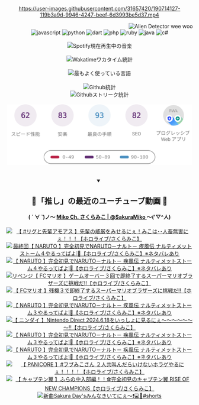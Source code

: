 <!-- START: HERO IMAGE GIF ////////// ////////// ////////// -->
<!-- <img src="@/../assets/img/gaming/ghost-of-tsushima.gif" width="100%"  alt="nellyXinwei's Hero Gif Image"/> -->
<!-- END: HERO IMAGE GIF ////////// ////////// ////////// -->

<div align="center" >  
  
<!-- START:ワンピース 第1015話「ルフィはRED ROCを使う」 -->
<https://user-images.githubusercontent.com/31657420/190714127-119b3a9d-9946-4247-beef-6d3993be5d37.mp4>
<!-- END:ワンピース 第1015話「ルフィはRED ROCを使う」 -->

<!-- START:VISITOR COUNTER -->
<div width="100%" align="right">
<img src="https://komarev.com/ghpvc/?username=nellyXinwei&label=🛸&color=grey&style=for-the-badge&labelcolor=ffffff" alt="Alien Detector wee woo"/>
</div>
<!-- END:VISITOR COUNTER -->

<!-- START: PROGRAMMING LANGUAGES -->
<!-- 色彩 Color Scheme:
#961E3A, #8A0D42, #5A0640, #4F265E, #2B355A, #3E759B, #CC4246,
#BB2649, #AD1052, #700750, #633075, #364270, #4E92C2, #FF5357
Sauce: https://www.webcreatorbox.com/inspiration/pantone-2023
-->

<img src="https://img.shields.io/badge/javascript%20-%23BB2649.svg?&style=for-the-badge&logo=javascript&logoColor=white&labelColor=961E3A" alt="javascript"/>
<img src="https://img.shields.io/badge/python%20-%23AD1052.svg?&style=for-the-badge&logo=python&logoColor=white&labelColor=8A0D42" alt="python" />
<img src="https://img.shields.io/badge/dart%20-%23700750.svg?&style=for-the-badge&logo=dart&logoColor=white&labelColor=5A0640" alt="dart"/>
<img src="https://img.shields.io/badge/php%20-%23633075.svg?&style=for-the-badge&logo=php&logoColor=white&labelColor=4F265E" alt="php"/>
<img src="https://img.shields.io/badge/ruby%20-%23364270.svg?&style=for-the-badge&logo=ruby&logoColor=white&labelColor=2B355A" alt="ruby"/>
<img src="https://img.shields.io/badge/java%20-%234E92C2.svg?&style=for-the-badge&logo=openjdk&logoColor=white&labelColor=3E759B" alt="java"/>
<img src="https://img.shields.io/badge/c%23-%23FF5357.svg?style=for-the-badge&logo=c-sharp&logoColor=white&labelColor=CC4246" alt="c#"/>  
<!-- END: PROGRAMMING LANGUAGES -->

<br>
<br>

<!-- START: MUSIC STATUS -->
  <!-- <a href="https://newojima-gsrs-20220114.vercel.app/api/now-playing?open">
    <img src="https://newojima-gsrs-20220114.vercel.app/api/now-playing" alt="Spotify現在再生中の音楽">
  </a> -->
  <img src="https://newojima-grss-20230114.vercel.app/api/spotify?border_color=transparent" alt="Spotify現在再生中の音楽" width="280px">
<!-- END: MUSIC STATUS -->

<br>
<br>

<!-- START: GITHUB STATUS -->
<!-- 色彩 Color Scheme:  #BB2649, #AD1052, #700750, #633075 -->
<img align="center" src="https://newojima-grs-20230109.vercel.app/api/wakatime?username=newojima&layout=compact&langs_count=10&locale=ja&hide_title=false&title_color=fff&hide_border=true&text_color=fff&bg_color=BB2649,BB2649,633075,633075&hide=other,css,html,bash,xml,git%20config,makefile,properties,yaml,markdown,text,json,jsx" alt="Wakatimeワカタイム統計" width="500px"/>

<br>
<br>

<!-- 色彩 Color Scheme:  #633075, #364270, #4E92C2 -->
  <img align="center" src="https://newojima-grs-20230109.vercel.app/api/top-langs?username=newojima&layout=compact&text_color=fff&icon_color=fff&hide_border=true&&locale=ja&hide_title=false&title_color=fff&include_all_commits=true&card_width=445&langs_count=11&hide=c%23,powershell,shaderlab,hlsl,makefile,jupyter%20notebook,python,html,css,shell,batchfile,less,liquid,hack,scss&bg_color=4F265E,633075,4E92C2" alt="最もよく使っている言語" width="500px"/>

<br>
<br>

<!-- 色彩 Color Scheme:  #4E92C2, #FF5357 -->
  <img align="center" src="https://newojima-grs-20230109.vercel.app/api?username=newojima&rank_icon=github&show_icons=true&&locale=ja&title_color=fff&text_color=fff&icon_color=fff&hide_border=true&hide_title=false&count_private=true&include_all_commits=true&card_width=495&disable_animations=true&bg_color=4E92C2,4E92C2,FF5357" alt="Github統計" width="500px"/>

<br>

<img align="center" src="https://streak-stats.demolab.com?user=newojima&theme=dark&hide_border=true&locale=ja&ring=BB2649&stroke=222222&background=151515&sideLabels=BB2649&currStreakLabel=ffffff&border=BB2649&fire=FF5357&currStreakNum=ffffff&sideNums=FF5357&dates=ffffff" alt="Githubストリーク統計" width="500px"/>

<br>
<br>

  <img align="center" width="500px" src="@/../assets/img/page-insights.svg" alt="Githubページの洞察"/>
  
</div>
<!-- END: GITHUB STATUS -->

<br>
<br>

<div align="center">
<details open>
  <summary>

  </summary>

  <h2 align="center">🌸「推し」の最近のユーチューブ動画 🌸</h2>
  <h4>
  ( ´ ∀ `)ノ～ 
  <a href="https://www.youtube.com/@SakuraMiko">Miko Ch. さくらみこ | @SakuraMiko
  </a>
   ～('▽^人)
  </h4>

  <!-- BEGIN YOUTUBE-CARDS -->
<a href="https://www.youtube.com/watch?v=IjSHukH_IlQ"><img src="https://ytcards.demolab.com/?id=IjSHukH_IlQ&title=%E3%80%90+%23%E3%83%AA%E3%82%B0%E3%81%A8%E5%85%88%E8%BC%A9%E3%82%A2%E3%83%A2%E3%82%A2%E3%82%B9+%E3%80%91%E5%85%88%E8%BC%A9%E3%81%AE%E5%A8%81%E5%8E%B3%E3%82%92%E3%81%BF%E3%81%9B%E3%82%8B%E3%81%AB%E3%81%87%EF%BC%81%E3%81%BF%E3%81%93%E3%81%AF%EF%BD%A5%EF%BD%A5%E4%BA%BA%E7%95%9C%E7%84%A1%E5%AE%B3%E3%81%AB%E3%81%87%EF%BC%81%EF%BC%81%EF%BC%81%E3%80%90%E3%83%9B%E3%83%AD%E3%83%A9%E3%82%A4%E3%83%96%2F%E3%81%95%E3%81%8F%E3%82%89%E3%81%BF%E3%81%93%E3%80%91&lang=ja&timestamp=1719325195&background_color=%230d1117&title_color=%23ffffff&stats_color=%23dedede&max_title_lines=1&width=187&border_radius=5&duration=7789" alt="【 #リグと先輩アモアス 】先輩の威厳をみせるにぇ！みこは･･人畜無害にぇ！！！【ホロライブ/さくらみこ】" title="【 #リグと先輩アモアス 】先輩の威厳をみせるにぇ！みこは･･人畜無害にぇ！！！【ホロライブ/さくらみこ】"></a>
<a href="https://www.youtube.com/watch?v=7CZr4P24byQ"><img src="https://ytcards.demolab.com/?id=7CZr4P24byQ&title=%E6%9C%80%E7%B5%82%E5%9B%9E%E3%80%90+NARUTO+%E3%80%91%E5%AE%8C%E5%85%A8%E5%88%9D%E8%A6%8B%E3%81%A7NARUTO%EF%BC%8D%E3%83%8A%E3%83%AB%E3%83%88%EF%BC%8D+%E7%96%BE%E9%A2%A8%E4%BC%9D+%E3%83%8A%E3%83%AB%E3%83%86%E3%82%A3%E3%83%A1%E3%83%83%E3%83%88%E3%82%B9%E3%83%88%E3%83%BC%E3%83%A0%EF%BC%94%E3%82%84%E3%82%8B%E3%81%A3%E3%81%A6%E3%81%B0%E3%82%88%E2%9D%95%F0%9F%8D%A5%E3%80%90%E3%83%9B%E3%83%AD%E3%83%A9%E3%82%A4%E3%83%96%2F%E3%81%95%E3%81%8F%E3%82%89%E3%81%BF%E3%81%93%E3%80%91%E2%80%BB%E3%83%8D%E3%82%BF%E3%83%90%E3%83%AC%E3%81%82%E3%82%8A&lang=ja&timestamp=1719166792&background_color=%230d1117&title_color=%23ffffff&stats_color=%23dedede&max_title_lines=1&width=187&border_radius=5&duration=28353" alt="最終回【 NARUTO 】完全初見でNARUTO－ナルト－ 疾風伝 ナルティメットストーム４やるってばよ❕🍥【ホロライブ/さくらみこ】※ネタバレあり" title="最終回【 NARUTO 】完全初見でNARUTO－ナルト－ 疾風伝 ナルティメットストーム４やるってばよ❕🍥【ホロライブ/さくらみこ】※ネタバレあり"></a>
<a href="https://www.youtube.com/watch?v=3Qo17HTesp0"><img src="https://ytcards.demolab.com/?id=3Qo17HTesp0&title=%E3%80%90+NARUTO+%E3%80%91%E5%AE%8C%E5%85%A8%E5%88%9D%E8%A6%8B%E3%81%A7NARUTO%EF%BC%8D%E3%83%8A%E3%83%AB%E3%83%88%EF%BC%8D+%E7%96%BE%E9%A2%A8%E4%BC%9D+%E3%83%8A%E3%83%AB%E3%83%86%E3%82%A3%E3%83%A1%E3%83%83%E3%83%88%E3%82%B9%E3%83%88%E3%83%BC%E3%83%A0%EF%BC%94%E3%82%84%E3%82%8B%E3%81%A3%E3%81%A6%E3%81%B0%E3%82%88%E2%9D%95%F0%9F%8D%A5%E3%80%90%E3%83%9B%E3%83%AD%E3%83%A9%E3%82%A4%E3%83%96%2F%E3%81%95%E3%81%8F%E3%82%89%E3%81%BF%E3%81%93%E3%80%91%E2%80%BB%E3%83%8D%E3%82%BF%E3%83%90%E3%83%AC%E3%81%82%E3%82%8A&lang=ja&timestamp=1719079839&background_color=%230d1117&title_color=%23ffffff&stats_color=%23dedede&max_title_lines=1&width=187&border_radius=5&duration=27865" alt="【 NARUTO 】完全初見でNARUTO－ナルト－ 疾風伝 ナルティメットストーム４やるってばよ❕🍥【ホロライブ/さくらみこ】※ネタバレあり" title="【 NARUTO 】完全初見でNARUTO－ナルト－ 疾風伝 ナルティメットストーム４やるってばよ❕🍥【ホロライブ/さくらみこ】※ネタバレあり"></a>
<a href="https://www.youtube.com/watch?v=WrWqw4hcTg8"><img src="https://ytcards.demolab.com/?id=WrWqw4hcTg8&title=%E3%83%AA%E3%83%99%E3%83%B3%E3%82%B8%E3%80%90+FC%E3%83%9E%E3%83%AA%E3%82%AA+%E3%80%91%E3%82%B2%E3%83%BC%E3%83%A0%E3%82%AA%E3%83%BC%E3%83%90%E3%83%BC%EF%BC%93%E5%9B%9E%E3%81%A7%E5%8D%B3%E7%B5%82%E4%BA%86%E3%81%99%E3%82%8B%E3%82%B9%E3%83%BC%E3%83%91%E3%83%BC%E3%83%9E%E3%83%AA%E3%82%AA%E3%83%96%E3%83%A9%E3%82%B6%E3%83%BC%E3%82%BA%E3%81%AB%E6%8C%91%E6%88%A6%E3%81%A0%E2%80%BC%E3%80%90%E3%83%9B%E3%83%AD%E3%83%A9%E3%82%A4%E3%83%96%2F%E3%81%95%E3%81%8F%E3%82%89%E3%81%BF%E3%81%93%E3%80%91&lang=ja&timestamp=1718887681&background_color=%230d1117&title_color=%23ffffff&stats_color=%23dedede&max_title_lines=1&width=187&border_radius=5&duration=2939" alt="リベンジ【 FCマリオ 】ゲームオーバー３回で即終了するスーパーマリオブラザーズに挑戦だ‼【ホロライブ/さくらみこ】" title="リベンジ【 FCマリオ 】ゲームオーバー３回で即終了するスーパーマリオブラザーズに挑戦だ‼【ホロライブ/さくらみこ】"></a>
<a href="https://www.youtube.com/watch?v=5WXDf1Cobr8"><img src="https://ytcards.demolab.com/?id=5WXDf1Cobr8&title=%E3%80%90+FC%E3%83%9E%E3%83%AA%E3%82%AA+%E3%80%91%E6%AE%8B%E6%A9%9F%EF%BC%93%E3%81%A7%E5%8D%B3%E7%B5%82%E4%BA%86%E3%81%99%E3%82%8B%E3%82%B9%E3%83%BC%E3%83%91%E3%83%BC%E3%83%9E%E3%83%AA%E3%82%AA%E3%83%96%E3%83%A9%E3%82%B6%E3%83%BC%E3%82%BA%E3%81%AB%E6%8C%91%E6%88%A6%E3%81%A0%E2%80%BC%E3%80%90%E3%83%9B%E3%83%AD%E3%83%A9%E3%82%A4%E3%83%96%2F%E3%81%95%E3%81%8F%E3%82%89%E3%81%BF%E3%81%93%E3%80%91&lang=ja&timestamp=1718884158&background_color=%230d1117&title_color=%23ffffff&stats_color=%23dedede&max_title_lines=1&width=187&border_radius=5&duration=2551" alt="【 FCマリオ 】残機３で即終了するスーパーマリオブラザーズに挑戦だ‼【ホロライブ/さくらみこ】" title="【 FCマリオ 】残機３で即終了するスーパーマリオブラザーズに挑戦だ‼【ホロライブ/さくらみこ】"></a>
<a href="https://www.youtube.com/watch?v=eC-j8GwTLPo"><img src="https://ytcards.demolab.com/?id=eC-j8GwTLPo&title=%E3%80%90+NARUTO+%E3%80%91%E5%AE%8C%E5%85%A8%E5%88%9D%E8%A6%8B%E3%81%A7NARUTO%EF%BC%8D%E3%83%8A%E3%83%AB%E3%83%88%EF%BC%8D+%E7%96%BE%E9%A2%A8%E4%BC%9D+%E3%83%8A%E3%83%AB%E3%83%86%E3%82%A3%E3%83%A1%E3%83%83%E3%83%88%E3%82%B9%E3%83%88%E3%83%BC%E3%83%A0%EF%BC%93%E3%82%84%E3%82%8B%E3%81%A3%E3%81%A6%E3%81%B0%E3%82%88%E2%9D%95%F0%9F%8D%A5%E3%80%90%E3%83%9B%E3%83%AD%E3%83%A9%E3%82%A4%E3%83%96%2F%E3%81%95%E3%81%8F%E3%82%89%E3%81%BF%E3%81%93%E3%80%91%E2%80%BB%E3%83%8D%E3%82%BF%E3%83%90%E3%83%AC%E3%81%82%E3%82%8A&lang=ja&timestamp=1718822747&background_color=%230d1117&title_color=%23ffffff&stats_color=%23dedede&max_title_lines=1&width=187&border_radius=5&duration=29777" alt="【 NARUTO 】完全初見でNARUTO－ナルト－ 疾風伝 ナルティメットストーム３やるってばよ❕🍥【ホロライブ/さくらみこ】※ネタバレあり" title="【 NARUTO 】完全初見でNARUTO－ナルト－ 疾風伝 ナルティメットストーム３やるってばよ❕🍥【ホロライブ/さくらみこ】※ネタバレあり"></a>
<a href="https://www.youtube.com/watch?v=KEBsskdY34c"><img src="https://ytcards.demolab.com/?id=KEBsskdY34c&title=%E3%80%90+%E3%83%8B%E3%83%B3%E3%83%80%E3%82%A4+%E3%80%91Nintendo+Direct+2024.6.18%E3%82%92%E3%81%84%E3%81%A3%E3%81%97%E3%82%87%E3%81%AB%E8%A6%8B%E3%82%8B%E3%81%AB%E3%81%87%EF%BD%9E%EF%BD%9E%EF%BD%9E%EF%BD%9E%EF%BD%9E%EF%BD%9E%EF%BD%9E%E2%80%BC%E3%80%90%E3%83%9B%E3%83%AD%E3%83%A9%E3%82%A4%E3%83%96%2F%E3%81%95%E3%81%8F%E3%82%89%E3%81%BF%E3%81%93%E3%80%91&lang=ja&timestamp=1718723860&background_color=%230d1117&title_color=%23ffffff&stats_color=%23dedede&max_title_lines=1&width=187&border_radius=5&duration=5929" alt="【 ニンダイ 】Nintendo Direct 2024.6.18をいっしょに見るにぇ～～～～～～～‼【ホロライブ/さくらみこ】" title="【 ニンダイ 】Nintendo Direct 2024.6.18をいっしょに見るにぇ～～～～～～～‼【ホロライブ/さくらみこ】"></a>
<a href="https://www.youtube.com/watch?v=VhDeRcFwsHs"><img src="https://ytcards.demolab.com/?id=VhDeRcFwsHs&title=%E3%80%90+NARUTO+%E3%80%91%E5%AE%8C%E5%85%A8%E5%88%9D%E8%A6%8B%E3%81%A7NARUTO%EF%BC%8D%E3%83%8A%E3%83%AB%E3%83%88%EF%BC%8D+%E7%96%BE%E9%A2%A8%E4%BC%9D+%E3%83%8A%E3%83%AB%E3%83%86%E3%82%A3%E3%83%A1%E3%83%83%E3%83%88%E3%82%B9%E3%83%88%E3%83%BC%E3%83%A0%EF%BC%93%E3%82%84%E3%82%8B%E3%81%A3%E3%81%A6%E3%81%B0%E3%82%88%E2%9D%95%F0%9F%8D%A5%E3%80%90%E3%83%9B%E3%83%AD%E3%83%A9%E3%82%A4%E3%83%96%2F%E3%81%95%E3%81%8F%E3%82%89%E3%81%BF%E3%81%93%E3%80%91%E2%80%BB%E3%83%8D%E3%82%BF%E3%83%90%E3%83%AC%E3%81%82%E3%82%8A&lang=ja&timestamp=1718713422&background_color=%230d1117&title_color=%23ffffff&stats_color=%23dedede&max_title_lines=1&width=187&border_radius=5&duration=7975" alt="【 NARUTO 】完全初見でNARUTO－ナルト－ 疾風伝 ナルティメットストーム３やるってばよ❕🍥【ホロライブ/さくらみこ】※ネタバレあり" title="【 NARUTO 】完全初見でNARUTO－ナルト－ 疾風伝 ナルティメットストーム３やるってばよ❕🍥【ホロライブ/さくらみこ】※ネタバレあり"></a>
<a href="https://www.youtube.com/watch?v=P3rDTWrP5ks"><img src="https://ytcards.demolab.com/?id=P3rDTWrP5ks&title=%E3%80%90+NARUTO+%E3%80%91%E5%AE%8C%E5%85%A8%E5%88%9D%E8%A6%8B%E3%81%A7NARUTO%EF%BC%8D%E3%83%8A%E3%83%AB%E3%83%88%EF%BC%8D+%E7%96%BE%E9%A2%A8%E4%BC%9D+%E3%83%8A%E3%83%AB%E3%83%86%E3%82%A3%E3%83%A1%E3%83%83%E3%83%88%E3%82%B9%E3%83%88%E3%83%BC%E3%83%A0%EF%BC%93%E3%82%84%E3%82%8B%E3%81%A3%E3%81%A6%E3%81%B0%E3%82%88%E2%9D%95%F0%9F%8D%A5%E3%80%90%E3%83%9B%E3%83%AD%E3%83%A9%E3%82%A4%E3%83%96%2F%E3%81%95%E3%81%8F%E3%82%89%E3%81%BF%E3%81%93%E3%80%91%E2%80%BB%E3%83%8D%E3%82%BF%E3%83%90%E3%83%AC%E3%81%82%E3%82%8A&lang=ja&timestamp=1718557996&background_color=%230d1117&title_color=%23ffffff&stats_color=%23dedede&max_title_lines=1&width=187&border_radius=5&duration=17723" alt="【 NARUTO 】完全初見でNARUTO－ナルト－ 疾風伝 ナルティメットストーム３やるってばよ❕🍥【ホロライブ/さくらみこ】※ネタバレあり" title="【 NARUTO 】完全初見でNARUTO－ナルト－ 疾風伝 ナルティメットストーム３やるってばよ❕🍥【ホロライブ/さくらみこ】※ネタバレあり"></a>
<a href="https://www.youtube.com/watch?v=8c72Mnqc8Hk"><img src="https://ytcards.demolab.com/?id=8c72Mnqc8Hk&title=%E3%80%90+PANICORE+%E3%80%91%23%E3%83%95%E3%83%96%E3%81%BF%E3%81%93%E3%81%95%E3%82%93+%EF%BC%92%E4%BA%BA%E5%85%B1%E5%8F%AB%E3%82%93%E3%81%A0%E3%82%89%E3%81%84%E3%81%91%E3%81%AA%E3%81%84%E3%83%9B%E3%83%A9%E3%82%B2%E3%82%84%E3%82%8B%E3%81%AB%E3%81%87%EF%BC%81%EF%BC%81%EF%BC%81%EF%BC%81%E3%80%90%E3%83%9B%E3%83%AD%E3%83%A9%E3%82%A4%E3%83%96%2F%E3%81%95%E3%81%8F%E3%82%89%E3%81%BF%E3%81%93%E3%80%91&lang=ja&timestamp=1718377741&background_color=%230d1117&title_color=%23ffffff&stats_color=%23dedede&max_title_lines=1&width=187&border_radius=5&duration=7103" alt="【 PANICORE 】#フブみこさん ２人共叫んだらいけないホラゲやるにぇ！！！！【ホロライブ/さくらみこ】" title="【 PANICORE 】#フブみこさん ２人共叫んだらいけないホラゲやるにぇ！！！！【ホロライブ/さくらみこ】"></a>
<a href="https://www.youtube.com/watch?v=h-nP2WdPMdM"><img src="https://ytcards.demolab.com/?id=h-nP2WdPMdM&title=%E3%80%90+%E3%82%AD%E3%83%A3%E3%83%97%E3%83%86%E3%83%B3%E7%BF%BC+%E3%80%91%E3%81%B5%E3%82%89%E3%81%AE%E4%B8%AD%E5%85%A5%E9%83%A8%E7%B7%A8%EF%BC%81%EF%BC%81%E2%9A%BD%E5%AE%8C%E5%85%A8%E5%88%9D%E8%A6%8B%E3%81%AE%E3%82%AD%E3%83%A3%E3%83%97%E3%83%86%E3%83%B3%E7%BF%BC+RISE+OF+NEW+CHAMPIONS%E3%80%90%E3%83%9B%E3%83%AD%E3%83%A9%E3%82%A4%E3%83%96%2F%E3%81%95%E3%81%8F%E3%82%89%E3%81%BF%E3%81%93%E3%80%91&lang=ja&timestamp=1718209404&background_color=%230d1117&title_color=%23ffffff&stats_color=%23dedede&max_title_lines=1&width=187&border_radius=5&duration=18117" alt="【 キャプテン翼 】ふらの中入部編！！⚽完全初見のキャプテン翼 RISE OF NEW CHAMPIONS【ホロライブ/さくらみこ】" title="【 キャプテン翼 】ふらの中入部編！！⚽完全初見のキャプテン翼 RISE OF NEW CHAMPIONS【ホロライブ/さくらみこ】"></a>
<a href="https://www.youtube.com/watch?v=1WnbqQasyek"><img src="https://ytcards.demolab.com/?id=1WnbqQasyek&title=%E6%96%B0%E6%9B%B2Sakura+Day%27s%E3%81%BF%E3%82%93%E3%81%AA%E3%81%8D%E3%81%84%E3%81%A6%E3%81%AB%E3%81%87%E3%80%9C%E2%9D%97%EF%B8%8F%F0%9F%92%BB%F0%9F%8C%B8%23shorts&lang=ja&timestamp=1718098200&background_color=%230d1117&title_color=%23ffffff&stats_color=%23dedede&max_title_lines=1&width=187&border_radius=5&duration=23" alt="新曲Sakura Day'sみんなきいてにぇ〜❗️💻🌸#shorts" title="新曲Sakura Day'sみんなきいてにぇ〜❗️💻🌸#shorts"></a>
<!-- END YOUTUBE-CARDS -->

</div>
  
</details>

